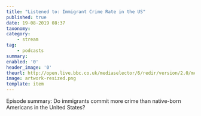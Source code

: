 ```yaml
---
title: "Listened to: Immigrant Crime Rate in the US"
published: true
date: 19-08-2019 08:37
taxonomy:
category:
	- stream
tag:
	- podcasts
summary:
enabled: '0'
header_image: '0'
theurl: http://open.live.bbc.co.uk/mediaselector/6/redir/version/2.0/mediaset/audio-nondrm-download/proto/http/vpid/p07k74wj.mp3
image: artwork-resized.png
template: item
---
```

 
Episode summary: Do immigrants commit more crime than native-born Americans in the United States?
